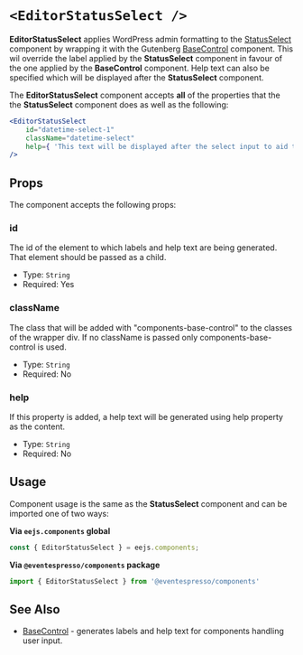 
# `<EditorStatusSelect />`

**EditorStatusSelect** applies WordPress admin formatting to the [StatusSelect](status-select.md) component by wrapping it with the Gutenberg [BaseControl](https://github.com/WordPress/gutenberg/tree/master/components/base-control) component. This wil override the label applied by the **StatusSelect** component in favour of the one applied by the **BaseControl** component. Help text can also be specified which will be displayed after the **StatusSelect** component.

The **EditorStatusSelect** component accepts **all** of the properties that the the **StatusSelect** component does as well as the following:

```jsx
<EditorStatusSelect
    id="datetime-select-1" 
    className="datetime-select"
    help={ 'This text will be displayed after the select input to aid the user in understanding its purpose or effect.' }
/>
```


## Props

The component accepts the following props:

### id

The id of the element to which labels and help text are being generated. That element should be passed as a child.

- Type: `String`
- Required: Yes

### className

The class that will be added with "components-base-control" to the classes of the wrapper div.
If no className is passed only components-base-control is used.

- Type: `String`
- Required: No

### help

If this property is added, a help text will be generated using help property as the content.

- Type: `String`
- Required: No


## Usage

Component usage is the same as the **StatusSelect** component and can be imported one of two ways:

**Via `eejs.components` global**

```js
const { EditorStatusSelect } = eejs.components;
```

**Via `@eventespresso/components` package**

```js
import { EditorStatusSelect } from '@eventespresso/components'
```


## See Also

- [BaseControl](https://github.com/WordPress/gutenberg/tree/master/components/base-control) - generates labels and help text for components handling user input.

